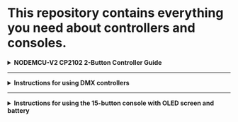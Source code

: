 # This repository contains everything you need about controllers and consoles.

<details>
<summary><strong>NODEMCU-V2 CP2102 2-Button Controller Guide</strong></summary>

This instruction provides essential instructions for using the **NODEMCU-V2 CP2102** controller with two-button effect switching. It covers SD card use, file formatting, connections, and button behavior.
It includes how to manage the Micro SD card, connect the controller, use control buttons, and update files.

---

## 1. System Description

The control system includes the following components:

* **NODEMCU-V2 CP2102 controller**
* **Micro SD memory card**
* **Connectors** (type and quantity may vary depending on product)
* **Two physical control buttons** for switching lighting or visual effects
  
<em>Micro SD card</em>
![Box](images/MicroSDcard.jpg)

First of all, please use a memory card with a capacity of up to 32 GB—anything larger won’t work. It should also be a Class 10 card, meaning a high-speed one. Once you’ve purchased the card, you’ll need to format it to the FAT32 file system: [Video](https://www.youtube.com/watch?v=M70LqYyvp_A)

The Config.txt file contains the settings. Without this file, the helmet will blink red. It will also blink red if it can’t read the card (which is what happened with your 64 GB card), or if there’s an issue with the controller that prevents it from reading the card at all


<em>An example of a connector from the possible</em>
![Box](images/Control_buttons.jpg)

<em>Control buttons</em>
![Box](images/connector.jpg)

---

## 2. Micro SD Card: Usage Instructions

### ➤ Inserting and Removing the Micro SD Card

To **remove** the card:

1. Gently **press the card inward** until you hear a click.
2. The card will partially eject and can be removed.

To **insert** the card:

1. Ensure the card is properly aligned.
2. Push it into the slot until it clicks into place.

> **Important:** Always handle the SD card gently. Insert/remove only when the controller is powered off.

<em>Inserting/Removing the Card</em>

![Box](images/Inserting_Removing.png)

---

### ➤ Accessing and Updating Files on the SD Card

After removing the card from the controller:

1. Insert it into a **card reader adapter**.
2. Connect the adapter to your **PC or laptop**.
3. The SD card will contain several important files.

![Box](images/insert_card.png)

![Box](images/micro.png)

####  Typical Files Found on the SD Card

* **Effect files:**  
  `S1.txt`, `S23.txt`, etc.  
  >  These must start with **"S"** — this is a required format for the controller to recognize them.

* **Configuration file:**  
  `config.txt`  
  > Used to set parameters like **brightness**, speed, etc.

* **Log file:**  
  `log.txt`  
  > Automatically created each time the controller starts.  
  This confirms that the controller is functioning correctly.

Example for adjusting brightness:
 1. Open config.txt and locate the line: led.brightness = XX%.
 2. Change XX% to your desired value (e.g., 100% for maximum brightness).
    
 Note: Higher brightness shortens the operational duration


### ➤ File Updates

To update or replace the effect or configuration files:

1. **Copy** the downloaded or updated `.txt` files to the SD card.
2. After copying, **safely eject** the SD card adapter from your PC or laptop.
3. **Remove** the SD card from the adapter.
4. **Insert** the card back into the controller until it clicks securely.

> This ensures that all file changes are saved correctly and the controller can read them on startup.

![Box](images/screen.png)

![Box](images/plug_in.jpg)

## 3. Connecting the Controller to the Device

Connect the controller's connectors to the corresponding connectors on the device. Make sure the plug type and pin count match exactly to avoid malfunction.

Supported connector types include:

* **JST SM 3-pin**
* **JST SM 4-pin**
* **GX 16 – 10-pin**
* **GX 16 – 8-pin**

### Connector Reference Images

<em>JST SM 3-pin</em>

![Box](images/JST_SM_3_pin.jpg)

<em>JST SM 4-pin</em>

![Box](images/JST_SM_4_pin.jpg)

<em>GX 16 – 8-pin</em>

![Box](images/GX_16_8_pin.jpg)

>  Ensure all connectors are **securely inserted** to prevent intermittent signal or power loss.

---

## 4. Using Control Buttons

The controller is equipped with **two control buttons**:

* One button cycles **effects forward**.
* The other button cycles **effects backward**.

> 📏 The length of the wires varies:
> * Standard length: **1 meter**
> * Compact version: **150 mm**

### ➤ Operation

* Pressing a button **once** changes the current effect by **one step** (either forward or backward depending on the button pressed).

![Box](images/demonstration.jpg)

</details>

---

<details>
<summary><strong>Instructions for using DMX controllers</strong></summary>

## Description

![Box](images/Pic1.png)

The controller is a small box. Each controller has its own number of connectors, depending on the product.

![Box](images/Pic2.png)

connectors

An encoder and 2 buttons are used to control the controller.
LAN and XLR outputs are located on one of the side panels.

![Box](images/Pic3.png)
LAN and XLR outputs

On the second panel there are 2 switches, the output of SD cards, the output of connectors.

![Box](images/Pic4.png)
SD card output and switches

## Configuring the DMX control

In order to configure the controller to work on DMX, you should do the following:
1.	Connect the controller to the product
2.	Put the switches on the panel in position 2 (Fig.5)
3.	Connect the XLR wire to the needed XLR output
4.	Download the corresponding file to the SD card of the controller marked with the number 1 config.txt (Fig.6), as well as files with effects (if they are not there).

![Box](images/Pic5.png)
position of the switches

![Box](images/Pic6.png)
config.txt file  for DMX - for the LED cube

> Note: each product has its own folder with all the files in which all the necessary files are located.

Configure the controller to the corresponding  DMX address.

To configure the DNS address on the controller, follow these steps:
1.	Press the encoder 1 time. This action will bring the screen out of the sleep state
2.	Press the encoder again to enter the menu.

![Box](images/Pic7.png)

menu

3.	Select  "DMX Address" and click again on the encoder. With these actions, we get to the settings section for the DMX address.

![Box](images/Pic8.png)

DMX address settings menu

To move through the menu, we use the encoder by turning it clockwise or counterclockwise. The selected position is highlighted with a white background.
Go to the DMX Address position and click on the encoder. Twisting the encoder, we select the address we need.
Note: OFF - disconnects the transmission.
Click on the encoder again to fix the selected address.
Turning the encoder, click "SAVE" and click on the encoder again.
A save window will appear after which the start screen will appear again

![Box](images/Pic9.png)

saving screen

![Box](images/Pic5.png)
start screen

Then you can send effect numbers using your own equipment to the selected DMX address. On the screen, in point "Effect", the number of the effect that is currently being played will be displayed.
Note: 255 is the number of the BLACKOUT effect.
Note: The screen and encoder are only used for DMX settings. Also in the settings menu, in addition to the address, you can adjust the screen contrast and screen timeout.

</details>

---

<details>  
<summary><strong>Instructions for using the 15-button console with OLED screen and battery</strong></summary>

## 1.	Assembly:

●	Install the antenna and use a PH00 screwdriver to unscrew the screw on the cover.

![Box](images/1.jpg)

![Box](images/2.jpg)

![Box](images/3.jpg)

°	Take the battery boxes and insert the batteries into the, observing the polarity (the last part is a minus, a slightly convex part is a plus).
**ATTENTION!** If you confuse the polarity, the box can get very hot and melt, it is possible to get burned. After installing the battery, close the lid and tighten the screw back.

![Box](images/4.jpg)

![Box](images/5.jpg)

![Box](images/6.jpg)

●	The power button is on the side.

![Box](images/7.jpg)

![Box](images/8.jpg)

## 2.	Terms of Use:

![Box](images/9.png)

**●	IT IS IMPORTANT NOT TO TOUCH THE FIRST 3 BUTTONS IN THE TOP ROW ON THE LEFT!**

![Box](images/10.jpg)

●	The two buttons on the top of the row on the left indicate the direction of backward and forward.
The blue and yellow rows indicate the effect numbers, the number will be displayed on the screen (the numbers are marked below). After the 10th effect is reached, the switch starts with the green forward button (in case there are more than 10 effects).

![Box](images/11.jpg)

[Video tutorial: 15 button remote](https://youtu.be/plJmO6gk3sM?si=G4Bidx0-QKFGdW-2)

</details>
